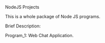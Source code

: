 NodeJS Projects

This is a whole package of Node JS programs.

Brief Description:

Program_1: Web Chat Application.
